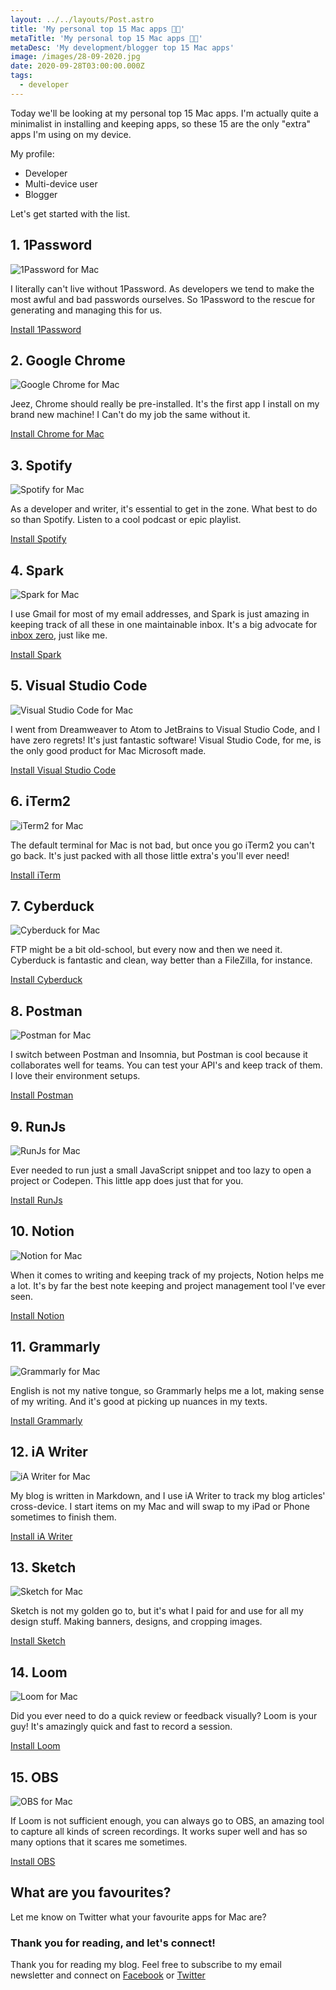 ```yaml
---
layout: ../../layouts/Post.astro
title: 'My personal top 15 Mac apps 👨‍💻'
metaTitle: 'My personal top 15 Mac apps 👨‍💻'
metaDesc: 'My development/blogger top 15 Mac apps'
image: /images/28-09-2020.jpg
date: 2020-09-28T03:00:00.000Z
tags:
  - developer
---
```

Today we'll be looking at my personal top 15 Mac apps.
I'm actually quite a minimalist in installing and keeping apps, so these 15 are the only "extra" apps I'm using on my device.

My profile:
- Developer
- Multi-device user
- Blogger

Let's get started with the list.

## 1. 1Password

![1Password for Mac](https://cdn.hashnode.com/res/hashnode/image/upload/v1600778580843/3mRNeUiTt.png)

I literally can't live without 1Password. As developers we tend to make the most awful and bad passwords ourselves. So 1Password to the rescue for generating and managing this for us.

[Install 1Password](https://1password.com/)

## 2. Google Chrome

![Google Chrome for Mac](https://cdn.hashnode.com/res/hashnode/image/upload/v1600778628813/aZHGT1Nbf.png)

Jeez, Chrome should really be pre-installed. It's the first app I install on my brand new machine!
I Can't do my job the same without it.

[Install Chrome for Mac](https://www.google.com/intl/nl/chrome/)

## 3. Spotify

![Spotify for Mac](https://cdn.hashnode.com/res/hashnode/image/upload/v1600778697320/JSg-NHnY6.png)

As a developer and writer, it's essential to get in the zone.
What best to do so than Spotify.
Listen to a cool podcast or epic playlist.

[Install Spotify](https://www.spotify.com/us/download/other/)

## 4. Spark

![Spark for Mac](https://cdn.hashnode.com/res/hashnode/image/upload/v1600778743810/GCwHbYHbi.png)

I use Gmail for most of my email addresses, and Spark is just amazing in keeping track of all these in one maintainable inbox.
It's a big advocate for [inbox zero](https://daily-dev-tips.com/posts/a-clear-mind-starts-with-a-clear-inbox/), just like me.

[Install Spark](https://sparkmailapp.com/)

## 5. Visual Studio Code

![Visual Studio Code for Mac](https://cdn.hashnode.com/res/hashnode/image/upload/v1600778813555/A6-g6GKTk.png)

I went from Dreamweaver to Atom to JetBrains to Visual Studio Code, and I have zero regrets! It's just fantastic software!
Visual Studio Code, for me, is the only good product for Mac Microsoft made.

[Install Visual Studio Code](https://code.visualstudio.com/download)

## 6. iTerm2

![iTerm2 for Mac](https://cdn.hashnode.com/res/hashnode/image/upload/v1600778872857/rGDp_0A8V.png)

The default terminal for Mac is not bad, but once you go iTerm2 you can't go back. It's just packed with all those little extra's you'll ever need!

[Install iTerm](https://www.iterm2.com/)

## 7. Cyberduck

![Cyberduck for Mac](https://cdn.hashnode.com/res/hashnode/image/upload/v1600778936079/qbbeVAJqT.png)

FTP might be a bit old-school, but every now and then we need it. Cyberduck is fantastic and clean, way better than a FileZilla, for instance.

[Install Cyberduck](https://cyberduck.io/download/)

## 8. Postman

![Postman for Mac](https://cdn.hashnode.com/res/hashnode/image/upload/v1600779097878/Kc9Jqcs3k.png)

I switch between Postman and Insomnia, but Postman is cool because it collaborates well for teams. You can test your API's and keep track of them. I love their environment setups.

[Install Postman](https://www.postman.com/downloads/)

## 9. RunJs

![RunJs for Mac](https://cdn.hashnode.com/res/hashnode/image/upload/v1600779159144/mDSkFvM2B.png)

Ever needed to run just a small JavaScript snippet and too lazy to open a project or Codepen. This little app does just that for you.

[Install RunJs](https://runjs.dev/)

## 10. Notion

![Notion for Mac](https://cdn.hashnode.com/res/hashnode/image/upload/v1600779254236/Br3GysJ2-.png)

When it comes to writing and keeping track of my projects, Notion helps me a lot. It's by far the best note keeping and project management tool I've ever seen.

[Install Notion](https://www.notion.so/desktop)

## 11. Grammarly

![Grammarly for Mac](https://cdn.hashnode.com/res/hashnode/image/upload/v1600779355696/rwJKEM4zz.png)

English is not my native tongue, so Grammarly helps me a lot, making sense of my writing. And it's good at picking up nuances in my texts.

[Install Grammarly](https://www.grammarly.com/native/mac)

## 12. iA Writer

![iA Writer for Mac](https://cdn.hashnode.com/res/hashnode/image/upload/v1600779393395/kb3SmXO3G.png)

My blog is written in Markdown, and I use iA Writer to track my blog articles' cross-device. I start items on my Mac and will swap to my iPad or Phone sometimes to finish them.

[Install iA Writer](https://ia.net/downloads)

## 13. Sketch

![Sketch for Mac](https://cdn.hashnode.com/res/hashnode/image/upload/v1600779445464/pds8VJrpq.png)

Sketch is not my golden go to, but it's what I paid for and use for all my design stuff. Making banners, designs, and cropping images.

[Install Sketch](https://www.sketch.com/for-designers/)

## 14. Loom

![Loom for Mac](https://cdn.hashnode.com/res/hashnode/image/upload/v1600779479467/u2eDAm46z.png)

Did you ever need to do a quick review or feedback visually?
Loom is your guy! It's amazingly quick and fast to record a session.

[Install Loom](https://www.loom.com/desktop)

## 15. OBS

![OBS for Mac](https://cdn.hashnode.com/res/hashnode/image/upload/v1600779541957/yuLqs2HNd.png)

If Loom is not sufficient enough, you can always go to OBS, an amazing tool to capture all kinds of screen recordings.
It works super well and has so many options that it scares me sometimes.

[Install OBS](https://obsproject.com/download)

## What are you favourites?

Let me know on Twitter what your favourite apps for Mac are?

### Thank you for reading, and let's connect!

Thank you for reading my blog. Feel free to subscribe to my email newsletter and connect on [Facebook](https://www.facebook.com/DailyDevTipsBlog) or [Twitter](https://twitter.com/DailyDevTips1)
